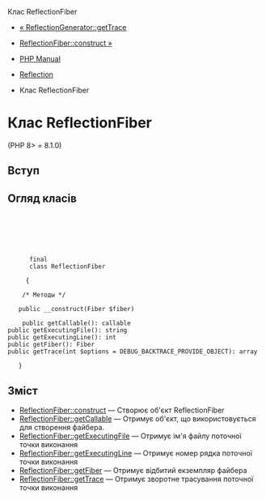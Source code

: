Клас ReflectionFiber

-   [« ReflectionGenerator::getTrace](reflectiongenerator.gettrace.md)
    
-   [ReflectionFiber::construct »](reflectionfiber.construct.md)
    
-   [PHP Manual](index.md)
    
-   [Reflection](book.reflection.md)
    
-   Клас ReflectionFiber
    

# Клас ReflectionFiber

(PHP 8> = 8.1.0)

## Вступ

## Огляд класів

```classsynopsis

     
    

    
     
      final
      class ReflectionFiber
     
     {

    /* Методы */
    
   public __construct(Fiber $fiber)

    public getCallable(): callable
public getExecutingFile(): string
public getExecutingLine(): int
public getFiber(): Fiber
public getTrace(int $options = DEBUG_BACKTRACE_PROVIDE_OBJECT): array

   }
```

## Зміст

-   [ReflectionFiber::construct](reflectionfiber.construct.md) — Створює об'єкт ReflectionFiber
-   [ReflectionFiber::getCallable](reflectionfiber.getcallable.md) — Отримує об'єкт, що використовується для створення файбера.
-   [ReflectionFiber::getExecutingFile](reflectionfiber.getexecutingfile.md) — Отримує ім'я файлу поточної точки виконання
-   [ReflectionFiber::getExecutingLine](reflectionfiber.getexecutingline.md) — Отримує номер рядка поточної точки виконання
-   [ReflectionFiber::getFiber](reflectionfiber.getfiber.md) — Отримує відбитий екземпляр файбера
-   [ReflectionFiber::getTrace](reflectionfiber.gettrace.md) — Отримує зворотне трасування поточної точки виконання